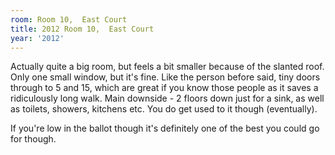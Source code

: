 ```yaml
---
room: Room 10,  East Court
title: 2012 Room 10,  East Court
year: '2012'
---
```


Actually quite a big room, but feels a bit smaller because of the slanted roof. Only one small window, but it's fine. Like the person before said, tiny doors through to 5 and 15, which are great if you know those people as it saves a ridiculously long walk. Main downside - 2 floors down just for a sink, as well as toilets, showers, kitchens etc. You do get used to it though (eventually). 

If you're low in the ballot though it's definitely one of the best you could go for though.